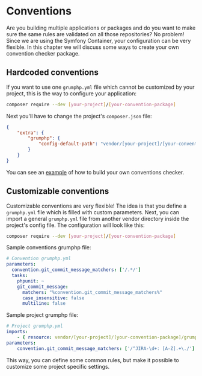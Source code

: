# Conventions

Are you building multiple applications or packages and do you want to make sure the same rules are validated on all those repositories?
No problem! Since we are using the Symfony Container, your configuration can be very flexible.
In this chapter we will discuss some ways to create your own convention checker package.

## Hardcoded conventions

If you want to use one `grumphp.yml` file which cannot be customized by your project, this is the way to configure your application:

```sh
composer require --dev [your-project]/[your-convention-package]
```

Next you'll have to change the project's `composer.json` file: 

```json
{
    "extra": {
        "grumphp": {
            "config-default-path": "vendor/[your-project]/[your-convention-package]/[some-dir]/grumphp.yml"
        }
    }
}
```

You can see an [example](https://github.com/linkorb/conventions-checker)
of how to build your own conventions checker.


## Customizable conventions

Customizable conventions are very flexible! The idea is that you define a `grumphp.yml` file which is filled with custom parameters.
Next, you can import a general `grumphp.yml` file from another vendor directory inside the project's config file.
The configuration will look like this:


```sh
composer require --dev [your-project]/[your-convention-package]
```

Sample conventions grumphp file:

```yml
# Convention grumphp.yml
parameters:
  convention.git_commit_message_matchers: ['/.*/']
  tasks:
    phpunit: ~
    git_commit_message:
      matchers: "%convention.git_commit_message_matchers%"
      case_insensitive: false
      multiline: false
```

Sample project grumphp file:

```yml
# Project grumphp.yml
imports:
    - { resource: vendor/[your-project]/[your-convention-package]/grumphp.yml }
parameters:
    convention.git_commit_message_matchers: ['/^JIRA-\d+: [A-Z].+\./']
```

This way, you can define some common rules, but make it possible to customize some project specific settings.

